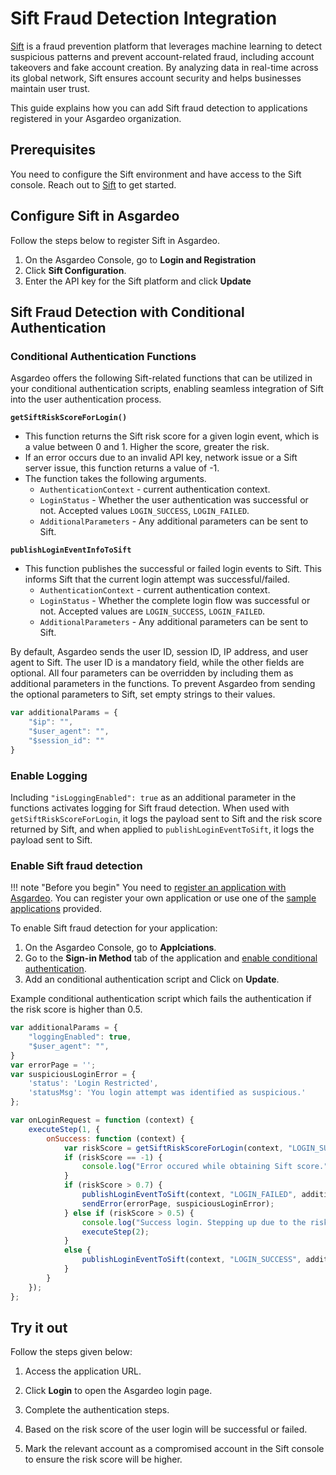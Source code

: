 # Sift Fraud Detection Integration

[Sift](https://sift.com/) is a fraud prevention platform that leverages machine learning to detect suspicious patterns and prevent account-related fraud, including account takeovers and fake account creation. By analyzing data in real-time across its global network, Sift ensures account security and helps businesses maintain user trust.

This guide explains how you can add Sift fraud detection to applications registered in your Asgardeo organization.

## Prerequisites

You need to configure the Sift environment and have access to the Sift console. Reach out to [Sift](https://sift.com/contact-us) to get started.

## Configure Sift in Asgardeo

Follow the steps below to register Sift in Asgardeo.

1. On the Asgardeo Console, go to **Login and Registration**
2. Click **Sift Configuration**.
3. Enter the API key for the Sift platform and click **Update**

## Sift Fraud Detection with Conditional Authentication

### Conditional Authentication Functions 

Asgardeo offers the following Sift-related functions that can be utilized in your conditional authentication scripts, enabling seamless integration of Sift into the user authentication process.

**`getSiftRiskScoreForLogin()`**

- This function returns the Sift risk score for a given login event, which is a value between 0 and 1. Higher the score, greater the risk.
- If an error occurs due to an invalid API key, network issue or a Sift server issue, this function returns a value of -1.
- The function takes the following arguments.
  - `AuthenticationContext` - current authentication context.
  - `LoginStatus` - Whether the user authentication was successful or not. Accepted values `LOGIN_SUCCESS`, `LOGIN_FAILED`.
  - `AdditionalParameters` - Any additional parameters can be sent to Sift.

**`publishLoginEventInfoToSift`**

- This function publishes the successful or failed login events to Sift. This informs Sift that the current login attempt was successful/failed.
  - `AuthenticationContext` - current authentication context.
  - `LoginStatus` - Whether the complete login flow was successful or not. Accepted values are `LOGIN_SUCCESS`, `LOGIN_FAILED`.
  - `AdditionalParameters` - Any additional parameters can be sent to Sift.

By default, Asgardeo sends the user ID, session ID, IP address, and user agent to Sift.
The user ID is a mandatory field, while the other fields are optional. All four parameters can be overridden by including them as additional parameters in the functions.
To prevent Asgardeo from sending the optional parameters to Sift, set empty strings to their values.

```javascript
var additionalParams = {
    "$ip": "",
    "$user_agent": "",
    "$session_id": ""
}
```

### Enable Logging

Including `"isLoggingEnabled": true` as an additional parameter in the functions activates logging for Sift fraud detection. When used with `getSiftRiskScoreForLogin`, it logs the payload sent to Sift and the risk score returned by Sift, and when applied to `publishLoginEventToSift`, it logs the payload sent to Sift.

### Enable Sift fraud detection

!!! note "Before you begin"
    You need to [register an application with Asgardeo]({{base_path}}/guides/applications/). You can register your own application or use one of the [sample applications]({{base_path}}/get-started/try-samples/) provided.

To enable Sift fraud detection for your application:

1. On the Asgardeo Console, go to **Applciations**.
2. Go to the **Sign-in Method** tab of the application and [enable conditional authentication](../authentication/conditional-auth/configure-conditional-auth.md).
3. Add an conditional authentication script and Click on **Update**.

Example conditional authentication script which fails the authentication if the risk score is higher than 0.5.

```javascript
var additionalParams = {
    "loggingEnabled": true,
    "$user_agent": "",
}
var errorPage = '';
var suspiciousLoginError = {
    'status': 'Login Restricted',
    'statusMsg': 'You login attempt was identified as suspicious.'
};

var onLoginRequest = function (context) {
    executeStep(1, {
        onSuccess: function (context) {
            var riskScore = getSiftRiskScoreForLogin(context, "LOGIN_SUCCESS", additionalParams);
            if (riskScore == -1) {
                console.log("Error occured while obtaining Sift score.");
            }
            if (riskScore > 0.7) {
                publishLoginEventToSift(context, "LOGIN_FAILED", additionalParams);
                sendError(errorPage, suspiciousLoginError);
            } else if (riskScore > 0.5) {
                console.log("Success login. Stepping up due to the risk.");
                executeStep(2);
            } 
            else {
                publishLoginEventToSift(context, "LOGIN_SUCCESS", additionalParams);
            }
        }
    });
};
```

## Try it out

Follow the steps given below:

1. Access the application URL.

2. Click **Login** to open the Asgardeo login page.

3. Complete the authentication steps.

4. Based on the risk score of the user login will be successful or failed.

5. Mark the relevant account as a compromised account in the Sift console to ensure the risk score will be higher.


